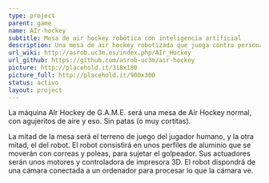 ```yaml
---
type: project
parent: game
name: AIr-hockey
subtitle: Mesa de air hockey robótica con inteligencia artificial
description: Una mesa de air hockey robotizada que juega contra personas.
url_wiki: http://asrob.uc3m.es/index.php/AIr_Hockey
url_github: https://github.com/asrob-uc3m/air-hockey
picture: http://placehold.it/318x180
picture_full: http://placehold.it/900x300
status: activo
layout: project
---
```


La máquina AIr Hockey de G.A.M.E. será una mesa de Air Hockey normal, con agujeritos de aire y eso. Sin patas (o muy cortitas).

La mitad de la mesa será el terreno de juego del jugador humano, y la otra mitad, el del robot. El robot consistirá en unos perfiles de aluminio que se moverán con correas y poleas, para sujetar el golpeador. Sus actuadores serán unos motores y controladora de impresora 3D. El robot dispondrá de una cámara conectada a un ordenador para procesar lo que la cámara ve.
